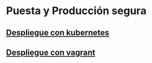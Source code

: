 # Puesta y Producción segura

## [Despliegue con kubernetes](./Despliegue%20con%20kubernetes/)

## [Despliegue con vagrant](./Despliegue%20con%20vagrant/)